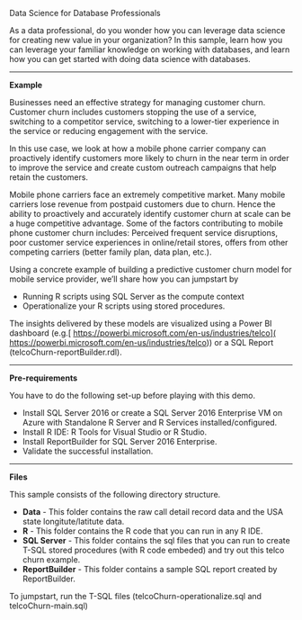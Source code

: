 ﻿Data Science for Database Professionals


As a data professional, do you wonder how you can leverage data science for creating new value in your organization? In this sample, learn how you can leverage your familiar knowledge on working with databases, and learn how you can get started with doing data science with databases. 

----------

**Example**

Businesses need an effective strategy for managing customer churn. Customer churn includes customers stopping the use of a service, switching to a competitor service, switching to a lower-tier experience in the service or reducing engagement with the service. 

In this use case, we look at how a mobile phone carrier company can proactively identify customers more likely to churn in the near term in order to improve the service and create custom outreach campaigns that help retain the customers. 

Mobile phone carriers face an extremely competitive market. Many mobile carriers lose revenue from postpaid customers due to churn. Hence the ability to proactively and accurately identify customer churn at scale can be a huge competitive advantage. Some of the factors contributing to mobile phone customer churn includes: Perceived frequent service disruptions, poor customer service experiences in online/retail stores, offers from other competing carriers (better family plan, data plan, etc.). 

Using a concrete example of building a predictive customer churn model for mobile service provider, we’ll share how you can jumpstart by
- Running R scripts using SQL Server as the compute context
- Operationalize your R scripts using stored procedures. 


The insights delivered by these models are visualized using a Power BI dashboard
(e.g.[ https://powerbi.microsoft.com/en-us/industries/telco]( https://powerbi.microsoft.com/en-us/industries/telco)) or a SQL Report (telcoChurn-reportBuilder.rdl). 

----------

**Pre-requirements**

You have to do the following set-up before playing with this demo.

- Install SQL Server 2016 or create a SQL Server 2016 Enterprise VM on Azure with Standalone R Server and R Services installed/configured. 
- Install R IDE: R Tools for Visual Studio or R Studio.
- Install ReportBuilder for SQL Server 2016 Enterprise.
- Validate the successful installation.

----------

**Files**

This sample consists of the following directory structure.

- **Data** - This folder contains the raw call detail record data and the USA state longitute/latitute data.
- **R** - This folder contains the R code that you can run in any R IDE.
- **SQL Server** - This folder contains the sql files that you can run to create T-SQL stored procedures (with R code embeded) and try out this telco churn example. 
- **ReportBuilder** - This folder contains a sample SQL report created by ReportBuilder. 

To jumpstart, run the T-SQL files (telcoChurn-operationalize.sql and telcoChurn-main.sql)






